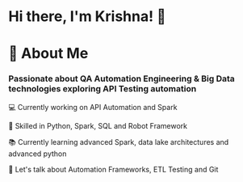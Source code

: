 # Hi there, I'm Krishna! 👋

# 🚀 About Me

### Passionate about QA Automation Engineering & Big Data technologies exploring API Testing automation

   💻 Currently working on API Automation and Spark

   🚀 Skilled in Python, Spark, SQL and Robot Framework

   📚 Currently learning advanced Spark, data lake architectures and advanced python

   💬 Let's talk about Automation Frameworks, ETL Testing and Git
